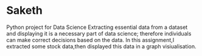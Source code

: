 # Saketh
Python project for Data Science
Extracting essential data from a dataset and displaying it is a necessary part of data science; therefore individuals can make correct decisions based on the data. 
In this assignment,I extracted some stock data,then displayed this data in a graph visiualisation.
